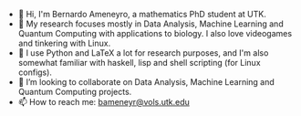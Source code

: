 - 👋 Hi, I'm Bernardo Ameneyro, a mathematics PhD student at UTK.
- 👀 My research focuses mostly in Data Analysis, Machine Learning and Quantum Computing with applications to biology. I also love videogames and tinkering with Linux.
- 🌱 I use Python and LaTeX a lot for research purposes, and I'm also somewhat familiar with haskell, lisp and shell scripting (for Linux configs).
- 💞️ I’m looking to collaborate on Data Analysis, Machine Learning and Quantum Computing projects.
- 📫 How to reach me: bameneyr@vols.utk.edu

